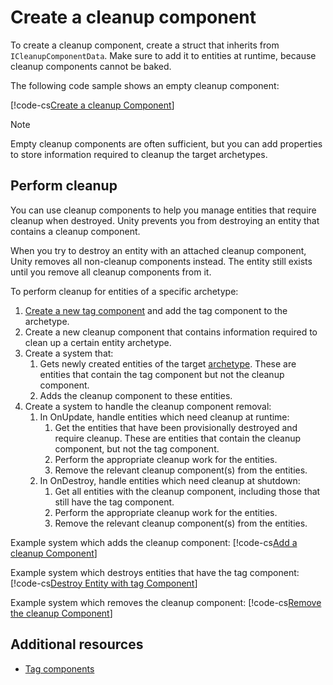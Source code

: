 # Create a cleanup component

To create a cleanup component, create a struct that inherits from `ICleanupComponentData`. Make sure to add it to entities at runtime, because cleanup components cannot be baked.

The following code sample shows an empty cleanup component:

[!code-cs[Create a cleanup Component](../DocCodeSamples.Tests/CreateComponentExamples.cs#system-state)]

> [!NOTE]
> Empty cleanup components are often sufficient, but you can add properties to store information required to cleanup the target archetypes.

## Perform cleanup

You can use cleanup components to help you manage entities that require cleanup when destroyed. Unity prevents you from destroying an entity that contains a cleanup component.

When you try to destroy an entity with an attached cleanup component, Unity removes all non-cleanup components instead. The entity still exists until you remove all cleanup components from it.

To perform cleanup for entities of a specific archetype:

1. [Create a new tag component](components-tag.md) and add the tag component to the archetype.
1. Create a new cleanup component that contains information required to clean up a certain entity archetype.
1. Create a system that:
   1. Gets newly created entities of the target [archetype](concepts-archetypes.md). These are entities that contain the tag component but not the cleanup component.
   1. Adds the cleanup component to these entities.
1. Create a system to handle the cleanup component removal:
   1. In OnUpdate, handle entities which need cleanup at runtime:
      1. Get the entities that have been provisionally destroyed and require cleanup. These are entities that contain the cleanup component, but not the tag component.
      1. Perform the appropriate cleanup work for the entities.
      1. Remove the relevant cleanup component(s) from the entities.
   1. In OnDestroy, handle entities which need cleanup at shutdown:
      1. Get all entities with the cleanup component, including those that still have the tag component.
      1. Perform the appropriate cleanup work for the entities.
      1. Remove the relevant cleanup component(s) from the entities.

Example system which adds the cleanup component:
[!code-cs[Add a cleanup Component](../DocCodeSamples.Tests/CreateComponentExamples.cs#add-cleanup)]

Example system which destroys entities that have the tag component:
[!code-cs[Destroy Entity with tag Component](../DocCodeSamples.Tests/CreateComponentExamples.cs#destroy-entity)]

Example system which removes the cleanup component:
[!code-cs[Remove the cleanup Component](../DocCodeSamples.Tests/CreateComponentExamples.cs#remove-cleanup)]

## Additional resources

* [Tag components](components-tag.md)